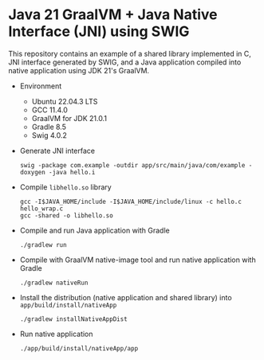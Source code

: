 # Java 21 GraalVM + Java Native Interface (JNI) using SWIG

This repository contains an example of a shared library implemented in C, JNI interface generated by SWIG, and a Java application compiled into native application using JDK 21's GraalVM.

 - Environment
    - Ubuntu 22.04.3 LTS
    - GCC 11.4.0
    - GraalVM for JDK 21.0.1
    - Gradle 8.5
    - Swig 4.0.2

- Generate JNI interface
    ```
    swig -package com.example -outdir app/src/main/java/com/example -doxygen -java hello.i
    ```
- Compile `libhello.so` library
    ```
    gcc -I$JAVA_HOME/include -I$JAVA_HOME/include/linux -c hello.c hello_wrap.c
    gcc -shared -o libhello.so
    ```
- Compile and run Java application with Gradle
    ```
    ./gradlew run
    ```
- Compile with GraalVM native-image tool and run native application with Gradle
    ```
    ./gradlew nativeRun
    ```
- Install the distribution (native application and shared library) into `app/build/install/nativeApp`
    ```
    ./gradlew installNativeAppDist
    ```
- Run native application
   ```
   ./app/build/install/nativeApp/app
   ```
